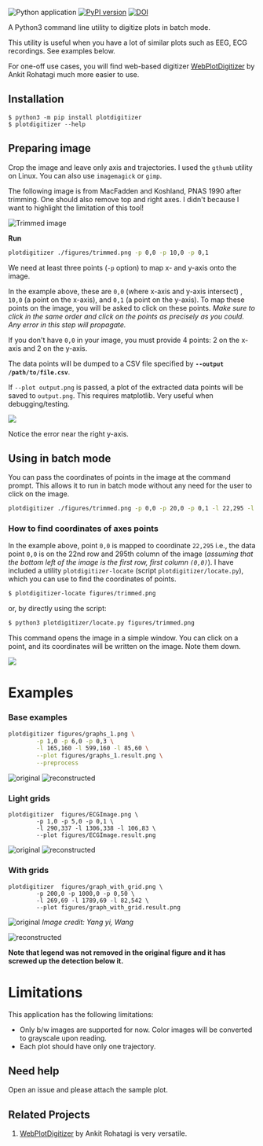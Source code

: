 ![Python application](https://github.com/dilawar/PlotDigitizer/workflows/Python%20application/badge.svg) [![PyPI version](https://badge.fury.io/py/plotdigitizer.svg)](https://badge.fury.io/py/plotdigitizer) [![DOI](https://zenodo.org/badge/140683649.svg)](https://zenodo.org/badge/latestdoi/140683649)

A Python3 command line utility to digitize plots in batch mode.

This utility is useful when you have a lot of similar plots such as EEG, ECG recordings. See examples below.

For one-off use cases, you will find web-based digitizer [WebPlotDigitizer](https://apps.automeris.io/wpd4/) 
by Ankit Rohatagi much more easier to use.

## Installation

```
$ python3 -m pip install plotdigitizer
$ plotdigitizer --help
```

## Preparing image

Crop the image and leave only axis and trajectories. I used the `gthumb` utility on Linux. 
You can also use `imagemagick` or `gimp`.

The following image is from MacFadden and Koshland, PNAS 1990 after trimming. One
should also remove top and right axes. I didn't because I want to highlight the 
limitation of this tool!

![Trimmed image](./figures/trimmed.png)

__Run__

```bash
plotdigitizer ./figures/trimmed.png -p 0,0 -p 10,0 -p 0,1
```

We need at least three points (`-p` option) to map x- and y-axis onto the image.  

In the example above, these are `0,0` (where x-axis and y-axis intersect) , `10,0` (a point on
the x-axis), and `0,1` (a point on the y-axis). To map these points on the image, you
will be asked to click on these points. _Make sure to click in the same order and click on
the points as precisely as you could. Any error in this step will propagate._ 

If you don't have `0,0` in your image, you must provide 4 points: 2 on the x-axis and 2 on the y-axis.

The data points will be dumped to a CSV file specified by __`--output
/path/to/file.csv`__.

If `--plot output.png` is passed, a plot of the extracted data points will be
saved to `output.png`. This requires matplotlib. Very useful when debugging/testing.

![](./figures/traj.png)

Notice the error near the right y-axis.

## Using in batch mode

You can pass the coordinates of points in the image at the command prompt.
This allows it to run in batch mode without any need for the user to click on
the image.

```bash
plotdigitizer ./figures/trimmed.png -p 0,0 -p 20,0 -p 0,1 -l 22,295 -l 142,295 -l 22,215 --plot output.png
```

### How to find coordinates of axes points

In the example above, point `0,0` is mapped to coordinate `22,295` i.e., the
data point `0,0` is on the 22nd row and 295th column of the image (_assuming that the bottom left
of the image is the first row, first column `(0,0)`_). I have included a utility
`plotdigitizer-locate` (script `plotdigitizer/locate.py`), which you can use to
find the coordinates of points.


```bash
$ plotdigitizer-locate figures/trimmed.png
```

or, by directly using the script:

```bash
$ python3 plotdigitizer/locate.py figures/trimmed.png
```

This command opens the image in a simple window. You can click on a point, and
its coordinates will be written on the image. Note them down.

![](./figures/trimmed_locate.png)


# Examples

### Base examples

```bash
plotdigitizer figures/graphs_1.png \
		-p 1,0 -p 6,0 -p 0,3 \
		-l 165,160 -l 599,160 -l 85,60 \
		--plot figures/graphs_1.result.png \
		--preprocess
```

![original](./figures/graphs_1.png)
![reconstructed](./figures/graphs_1.result.png)

### Light grids

```
plotdigitizer  figures/ECGImage.png \
		-p 1,0 -p 5,0 -p 0,1 \
        -l 290,337 -l 1306,338 -l 106,83 \
		--plot figures/ECGImage.result.png
```

![original](./figures/ECGImage.png)
![reconstructed](./figures/ECGImage.result.png)

### With grids

```
plotdigitizer  figures/graph_with_grid.png \
		-p 200,0 -p 1000,0 -p 0,50 \
        -l 269,69 -l 1789,69 -l 82,542 \
		--plot figures/graph_with_grid.result.png
```

![original](./figures/graph_with_grid.png)
_Image credit: Yang yi, Wang_

![reconstructed](./figures/graph_with_grid.result.png)

__Note that legend was not removed in the original figure and it has screwed up
the detection below it.__

# Limitations

This application has the following limitations:

- Only b/w images are supported for now. Color images will be converted to grayscale upon reading.
- Each plot should have only one trajectory.

## Need help

Open an issue and please attach the sample plot.

## Related Projects

1.  [WebPlotDigitizer](https://apps.automeris.io/wpd4/) by Ankit
Rohatagi is very versatile.
